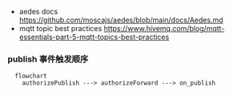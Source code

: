 * aedes docs https://github.com/moscajs/aedes/blob/main/docs/Aedes.md
* mqtt topic best practices https://www.hivemq.com/blog/mqtt-essentials-part-5-mqtt-topics-best-practices

### publish 事件触发顺序

```mermaid
  flowchart
    authorizePublish ---> authorizeForward ---> on_publish
```
